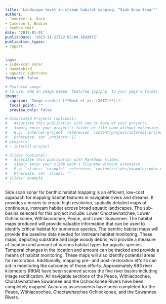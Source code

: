 ```yaml
---
title: 'Landscape-level in-stream habitat mapping: “Side Scan Sonar”'
authors:
- Jennifer A. Bock
- Cameron S. Bodine
- Reuben Smit
date: '2017-01-01'
publishDate: '2023-11-21T22:05:04.184297Z'
publication_types:
- report


tags:
- side-scan sonar
- Humminbird
- aquatic substrate
featured: false

# Featured image
# To use, add an image named `featured.jpg/png` to your page's folder. 
image:
  caption: 'Image credit: [**Bock et al. (2017)**]()'
  focal_point: ""
  preview_only: false

# Associated Projects (optional).
#   Associate this publication with one or more of your projects.
#   Simply enter your project's folder or file name without extension.
#   E.g. `internal-project` references `content/project/internal-project/index.md`.
#   Otherwise, set `projects: []`.
# projects:
# - internal-project

# Slides (optional).
#   Associate this publication with Markdown slides.
#   Simply enter your slide deck's filename without extension.
#   E.g. `slides: "example"` references `content/slides/example/index.md`.
#   Otherwise, set `slides: ""`.
# slides: example
---
```


Side scan sonar for benthic habitat mapping is an efficient, low-cost approach for mapping habitat features in navigable rivers and streams. It provides a means to create high resolution, spatially detailed maps of continuous, instream habitat across broad aquatic landscapes. The sub-basins selected for this project include: Lower Choctawhatchee, Lower Ochlockonee, Withlacoochee, Peace, and Lower Suwannee. The habitat maps produced will provide valuable information that can be used to identify critical habitat for numerous species. The benthic habitat maps will provide the baseline data needed for instream habitat monitoring. These maps, depicting substrate and large woody debris, will provide a measure of location and amount of various habitat types for aquatic species. Temporal changes in the location and amount can be tracked and provide a means of habitat monitoring. These maps will also identify potential areas for restoration. Additionally, mapping pre- and post-restoration efforts can aid in monitoring the outcomes of those efforts. Approximately 693 river kilometers (RKM) have been scanned across the five river basins including image rectification. All navigable sections of the Peace, Withlacoochee, Choctawhatchee Suwannee and the Ochlockonee Rivers have been completely mapped. Accuracy assessments have been completed for the Peace, Withlacoochee, Choctawhatchee Ochlockonee, and the Suwannee Rivers.